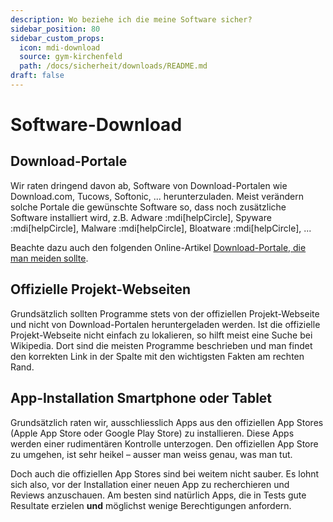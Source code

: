 ```yaml
---
description: Wo beziehe ich die meine Software sicher?
sidebar_position: 80
sidebar_custom_props:
  icon: mdi-download
  source: gym-kirchenfeld
  path: /docs/sicherheit/downloads/README.md
draft: false
---
```


# Software-Download



## Download-Portale
Wir raten dringend davon ab, Software von Download-Portalen wie Download.com, Tucows, Softonic, ... herunterzuladen. Meist verändern solche Portale die gewünschte Software so, dass noch zusätzliche Software installiert wird, z.B. Adware <span title="Software, die Werbung anzeigt">:mdi[helpCircle]</span>, Spyware <span title="Software, die den Benutzer ausspioniert">:mdi[helpCircle]</span>, Malware <span title="Software, die Schaden anrichtet">:mdi[helpCircle]</span>, Bloatware <span title="Software, die ohne sinnvollen Zweck das System 'aufbläst'">:mdi[helpCircle]</span>, ...

Beachte dazu auch den folgenden Online-Artikel [Download-Portale, die man meiden sollte](https://blog.emsisoft.com/2015/03/11/mind-the-pup-top-download-portals-to-avoid/ "Download-Portale, die man meiden sollte").


## Offizielle Projekt-Webseiten
Grundsätzlich sollten Programme stets von der offiziellen Projekt-Webseite und nicht von Download-Portalen heruntergeladen werden. Ist die offizielle Projekt-Webseite nicht einfach zu lokalieren, so hilft meist eine Suche bei Wikipedia. Dort sind die meisten Programme beschrieben und man findet den korrekten Link in der Spalte mit den wichtigsten Fakten am rechten Rand.


## App-Installation Smartphone oder Tablet
Grundsätzlich raten wir, ausschliesslich Apps aus den offiziellen App Stores (Apple App Store oder Google Play Store) zu installieren. Diese Apps werden einer rudimentären Kontrolle unterzogen. Den offiziellen App Store zu umgehen, ist sehr heikel – ausser man weiss genau, was man tut.

Doch auch die offiziellen App Stores sind bei weitem nicht sauber. Es lohnt sich also, vor der Installation einer neuen App zu recherchieren und Reviews anzuschauen. Am besten sind natürlich Apps, die in Tests gute Resultate erzielen **und** möglichst wenige Berechtigungen anfordern.
